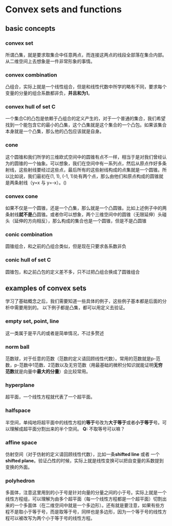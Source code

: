 # Convex sets and functions

## basic concepts

### convex set
所谓凸集，就是要求取集合中任意两点，而连接这两点的线段全部落在集合内部。从二维空间上去想象是一件非常形象的事情。

### convex combination
凸组合，实际上就是一个线性组合，但是和线性代数中所学的略有不同，要求每个变量的分量的组合系数都非负，**并且和为1**。

### convex hull of set C
一个集合C的凸包是依赖于凸组合的定义产生的，对于一个普通的集合，我们希望找到一个能包含它的最小的凸集，这个凸集就是这个集合的一个凸包。如果该集合本身就是一个凸集，那么他的凸包应该就是自身。

### cone
这个圆锥和我们所学的三维欧式空间中的圆锥有点不一样，相当于是对我们曾经认为的圆锥的一个抽象。可以想象，我们在空间中有一系列点，然后从原点作好多条射线，这些射线要经过这些点，最后所有的这些射线构成的点集就是一个圆锥。所以比如说，我们最初在(1, 1), (-1, 1)处有两个点，那么由他们和原点构成的圆锥就是两条射线（y=x 与 y=-x）。()

### convex cone
如果不仅是一个圆锥，还是一个凸集，那么就是一个凸圆锥。比如上述例子中的两条射线**就不是**凸圆锥。或者你可以想象，两个三维空间中的圆锥（无限延伸）头碰头（延伸的方向相反），那么构成的集合也是一个圆锥，但是不是凸圆锥

### conic combination
圆锥组合，和之前的凸组合类似，但是现在只要求各系数非负

### conic hull of set C
圆锥包，和之前凸包的定义差不多，只不过把凸组合换成了圆锥组合

## examples of convex sets
学习了基础概念之后，我们需要知道一些具体的例子，这些例子基本都是后面的分析中需要用到的。
以下例子都是凸集，都可以用定义去验证。

### empty set, point, line
这一类属于是平凡的或者是简单情况，不过多赘述

### norm ball
范数球，对于任意的范数（范数的定义请回顾线性代数）。常用的范数就是p-范数，p-范数中1范数、2范数以及无穷范数（用最基础的微积分知识就能证明**无穷范数**就是向量中**最大的分量**）会比较常用。

### hyperplane
超平面，一个线性方程就代表了一个超平面。

### halfspace
半空间，单纯地将超平面中的线性方程的**等于**号改为**大于等于**或者**小于等于**号。可以理解成超平面分割出来的半个空间。
**Q:** 不取等号可以嘛？

### affine space
仿射空间（对于仿射的定义请回顾线性代数），比如一条**shifted line** 或者 一个**shifted plane**。验证凸性的时候，实际上就是线性变换可以把自变量的系数提到变换的外面。

### polyhedron
多面体，注意这里用到的小于号是针对向量的分量之间的小于号。实际上就是一个线性方程组，可以理解为由多个超平面（每一个线性方程都是一个超平面）切割出来的一个多面体（在二维空间中就是一个多边形）。还有就是要注意，如果有些方程不是取小于等于号，而是取等于号，同样也是多边形，因为一个等于号的线性方程可以被改写为两个小于等于号的线性方程。

